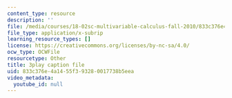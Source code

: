 ```yaml
---
content_type: resource
description: ''
file: /media/courses/18-02sc-multivariable-calculus-fall-2010/833c376e4a1455f393280017738b5eea_f2KsJBClJ1g.vtt
file_type: application/x-subrip
learning_resource_types: []
license: https://creativecommons.org/licenses/by-nc-sa/4.0/
ocw_type: OCWFile
resourcetype: Other
title: 3play caption file
uid: 833c376e-4a14-55f3-9328-0017738b5eea
video_metadata:
  youtube_id: null
---
```

